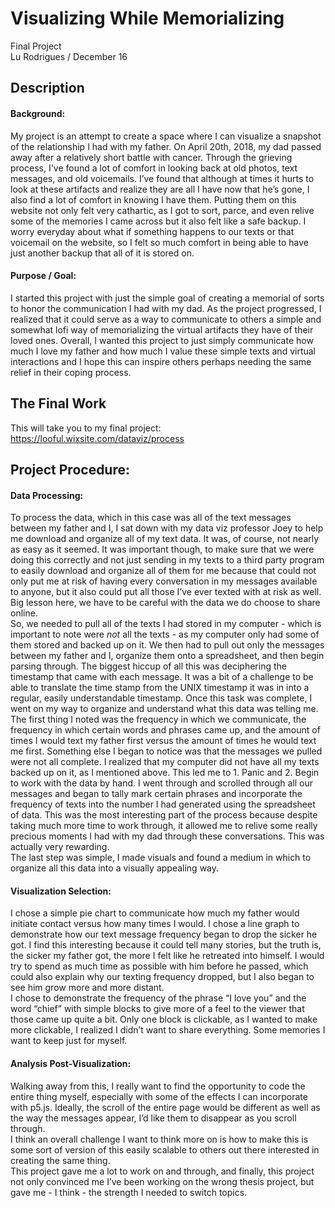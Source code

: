 # Visualizing While Memorializing 
Final Project <br>
Lu Rodrigues / December 16
## Description
#### Background:
My project is an attempt to create a space where I can visualize a snapshot of the relationship I had with my father. On April 20th, 2018, my dad passed away after a relatively short battle with cancer. Through the grieving process, I've found a lot of comfort in looking back at old photos, text messages, and old voicemails. I’ve found that although at times it hurts to look at these artifacts and realize they are all I have now that he’s gone, I also find a lot of comfort in knowing I have them. Putting them on this website not only felt very cathartic, as I got to sort, parce, and even relive some of the memories I came across but it also felt like a safe backup. I worry everyday about what if something happens to our texts or that voicemail on the website, so I felt so much comfort in being able to have just another backup that all of it is stored on. 
#### Purpose / Goal:
I started this project with just the simple goal of creating a memorial of sorts to honor the communication I had with my dad. As the project progressed, I realized that it could serve as a way to communicate to others a simple and somewhat lofi way of memorializing the virtual artifacts they have of their loved ones. Overall, I wanted this project to just simply communicate how much I love my father and how much I value these simple texts and virtual interactions and I hope this can inspire others perhaps needing the same relief in their coping process. 
## The Final Work
This will take you to my final project: 
https://looful.wixsite.com/dataviz/process
## Project Procedure: 
#### Data Processing:
To process the data, which in this case was all of the text messages between my father and I, I sat down with my data viz professor Joey to help me download and organize all of my text data. It was, of course, not nearly as easy as it seemed. It was important though, to make sure that we were doing this correctly and not just sending in my texts to a third party program to easily download and organize all of them for me because that could not only put me at risk of having every conversation in my messages available to anyone, but it also could put all those I’ve ever texted with at risk as well. Big lesson here, we have to be careful with the data we do choose to share online. <br>
So, we needed to pull all of the texts I had stored in my computer - which is important to note were *not* all the texts - as my computer only had some of them stored and backed up on it. We then had to pull out only the messages between my father and I, organize them onto a spreadsheet, and then begin parsing through. The biggest hiccup of all this was deciphering the timestamp that came with each message. It was a bit of a challenge to be able to translate the time stamp from the UNIX timestamp it was in into a regular, easily understandable timestamp. Once this task was complete, I went on my way to organize and understand what this data was telling me. <br>
The first thing I noted was the frequency in which we communicate, the frequency in which certain words and phrases came up, and the amount of times I would text my father first versus the amount of times he would text me first. Something else I began to notice was that the messages we pulled were not all complete. I realized that my computer did not have all my texts backed up on it, as I mentioned above. This led me to 1. Panic and 2. Begin to work with the data by hand. I went through and scrolled through all our messages and began to tally mark certain phrases and incorporate the frequency of texts into the number I had generated using the spreadsheet of data. This was the most interesting part of the process because despite taking much more time to work through, it allowed me to relive some really precious moments I had with my dad through these conversations. This was actually very rewarding.  <br>
The last step was simple, I made visuals and found a medium in which to organize all this data into a visually appealing way.

#### Visualization Selection:
I chose a simple pie chart to communicate how much my father would initiate contact versus how many times I would. I chose a line graph to demonstrate how our text message frequency began to drop the sicker he got. I find this interesting because it could tell many stories, but the truth is, the sicker my father got, the more I felt like he retreated into himself. I would try to spend as much time as possible with him before he passed, which could also explain why our texting frequency dropped, but I also began to see him grow more and more distant. <br>
I chose to demonstrate the frequency of the phrase “I love you” and the word “chief” with simple blocks to give more of a feel to the viewer that those came up quite a bit. Only one block is clickable, as I wanted to make more clickable, I realized I didn’t want to share everything. Some memories I want to keep just for myself.

#### Analysis Post-Visualization:
Walking away from this, I really want to find the opportunity to code the entire thing myself, especially with some of the effects I can incorporate with p5.js. Ideally, the scroll of the entire page would be different as well as the way the messages appear, I’d like them to disappear as you scroll through. <br>
I think an overall challenge I want to think more on is how to make this is some sort of version of this easily scalable to others out there interested in creating the same thing. <br>
This project gave me a lot to work on and through, and finally, this project not only convinced me I’ve been working on the wrong thesis project, but gave me - I think - the strength I needed to switch topics.
